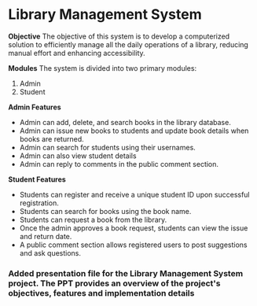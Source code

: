 # Library Management System

**Objective**
The objective of this system is to develop a computerized solution to efficiently manage all the daily operations of a library, reducing manual effort and enhancing accessibility.

**Modules**
The system is divided into two primary modules:
<ol>
 <li>Admin</li>
 <li>Student</li>
</ol>


**Admin Features**

<ul>
 <li>Admin can add, delete, and search books in the library database.</li>
<li>Admin can issue new books to students and update book details when books are returned.</li>
<li>Admin can search for students using their usernames.</li>
<li>Admin can also view student details</li>
<li>Admin can reply to comments in the public comment section.</li>
</ul>


**Student Features**
<ul>
 <li>Students can register and receive a unique student ID upon successful registration.</li>
<li>Students can search for books using the book name.</li>
<li>Students can request a book from the library.</li>
<li>Once the admin approves a book request, students can view the issue and return date.</li>
<li>A public comment section allows registered users to post suggestions and ask questions.</li>
</ul>

<h3>Added presentation file for the Library Management System project. The PPT provides an overview of the project's objectives, features and implementation details</h3>





 
